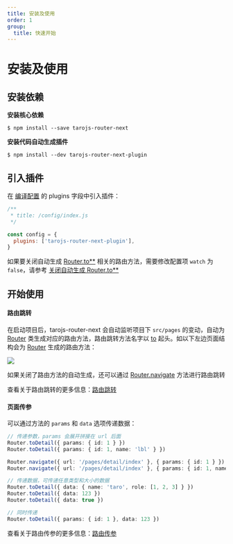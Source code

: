 ```yaml
---
title: 安装及使用
order: 1
group:
  title: 快速开始
---
```


# 安装及使用

## 安装依赖

**安装核心依赖**

```shell
$ npm install --save tarojs-router-next
```

**安装代码自动生成插件**

```shell
$ npm install --dev tarojs-router-next-plugin
```

## 引入插件

在 [编译配置](https://taro-docs.jd.com/taro/docs/config-detail/#plugins) 的 plugins 字段中引入插件：

```javascript | pure
/**
 * title: /config/index.js
 */

const config = {
  plugins: ['tarojs-router-next-plugin'],
}
```

如果要关闭自动生成 [Router.to\*\*](/api/class/router#to-options-) 相关的路由方法，需要修改配置项 `watch` 为 `false`，请参考 [关闭自动生成 Router.to\*\*](/guide/quike/config#关闭自动生成-routerto)

## 开始使用

#### 路由跳转

在启动项目后，tarojs-router-next 会自动监听项目下 `src/pages` 的变动，自动为 [Router](/api/class/router) 类生成对应的路由方法，路由跳转方法名字以 [to](/api/class/router#to-options-) 起头。如以下左边页面结构会为 [Router](/api/class/router) 生成的路由方法：

![](/tarojs-router-next/images/code1.png)

如果关闭了路由方法的自动生成，还可以通过 [Router.navigate](/api/class/router#navigate-route-options-) 方法进行路由跳转

查看关于路由跳转的更多信息：[路由跳转](/guide/quike/navigate)

#### 页面传参

可以通过方法的 `params` 和 `data` 选项传递数据：

```typescript
// 传递参数，params 会展开拼接在 url 后面
Router.toDetail({ params: { id: 1 } })
Router.toDetail({ params: { id: 1, name: 'lbl' } })

Router.navigate({ url: '/pages/detail/index' }, { params: { id: 1 } })
Router.navigate({ url: '/pages/detail/index' }, { params: { id: 1, name: 'lbl' } })

// 传递数据，可传递任意类型和大小的数据
Router.toDetail({ data: { name: 'taro', role: [1, 2, 3] } })
Router.toDetail({ data: 123 })
Router.toDetail({ data: true })

// 同时传递
Router.toDetail({ params: { id: 1 }, data: 123 })
```

查看关于路由传参的更多信息：[路由传参](/guide/quike/params)